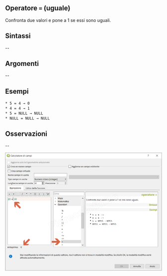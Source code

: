 ## Operatore `=` (uguale)

Confronta due valori e pone a 1 se essi sono uguali.

## Sintassi

--

## Argomenti
--
## Esempi
```
* 5 = 4 → 0
* 4 = 4 → 1
* 5 = NULL → NULL
* NULL = NULL → NULL
```

## Osservazioni

--

<img src="/img/operatori/uguale1.png">